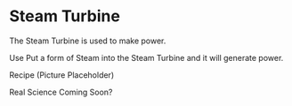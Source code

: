 Steam Turbine
=============

The Steam Turbine is used to make power.

Use
Put a form of Steam into the Steam Turbine and it will generate power.

Recipe
(Picture Placeholder)

Real Science
Coming Soon?